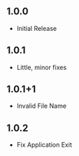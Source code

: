## 1.0.0

* Initial Release

## 1.0.1

* Little, minor fixes

## 1.0.1+1

* Invalid File Name

## 1.0.2

* Fix Application Exit